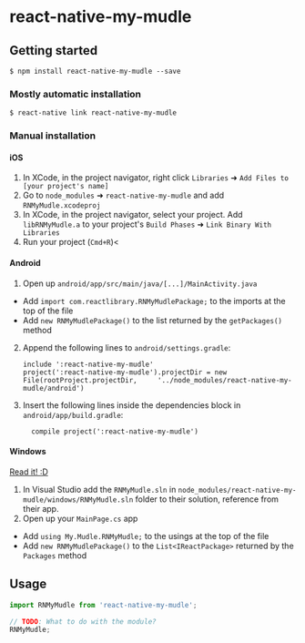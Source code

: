 
# react-native-my-mudle

## Getting started

`$ npm install react-native-my-mudle --save`

### Mostly automatic installation

`$ react-native link react-native-my-mudle`

### Manual installation


#### iOS

1. In XCode, in the project navigator, right click `Libraries` ➜ `Add Files to [your project's name]`
2. Go to `node_modules` ➜ `react-native-my-mudle` and add `RNMyMudle.xcodeproj`
3. In XCode, in the project navigator, select your project. Add `libRNMyMudle.a` to your project's `Build Phases` ➜ `Link Binary With Libraries`
4. Run your project (`Cmd+R`)<

#### Android

1. Open up `android/app/src/main/java/[...]/MainActivity.java`
  - Add `import com.reactlibrary.RNMyMudlePackage;` to the imports at the top of the file
  - Add `new RNMyMudlePackage()` to the list returned by the `getPackages()` method
2. Append the following lines to `android/settings.gradle`:
  	```
  	include ':react-native-my-mudle'
  	project(':react-native-my-mudle').projectDir = new File(rootProject.projectDir, 	'../node_modules/react-native-my-mudle/android')
  	```
3. Insert the following lines inside the dependencies block in `android/app/build.gradle`:
  	```
      compile project(':react-native-my-mudle')
  	```

#### Windows
[Read it! :D](https://github.com/ReactWindows/react-native)

1. In Visual Studio add the `RNMyMudle.sln` in `node_modules/react-native-my-mudle/windows/RNMyMudle.sln` folder to their solution, reference from their app.
2. Open up your `MainPage.cs` app
  - Add `using My.Mudle.RNMyMudle;` to the usings at the top of the file
  - Add `new RNMyMudlePackage()` to the `List<IReactPackage>` returned by the `Packages` method


## Usage
```javascript
import RNMyMudle from 'react-native-my-mudle';

// TODO: What to do with the module?
RNMyMudle;
```
  